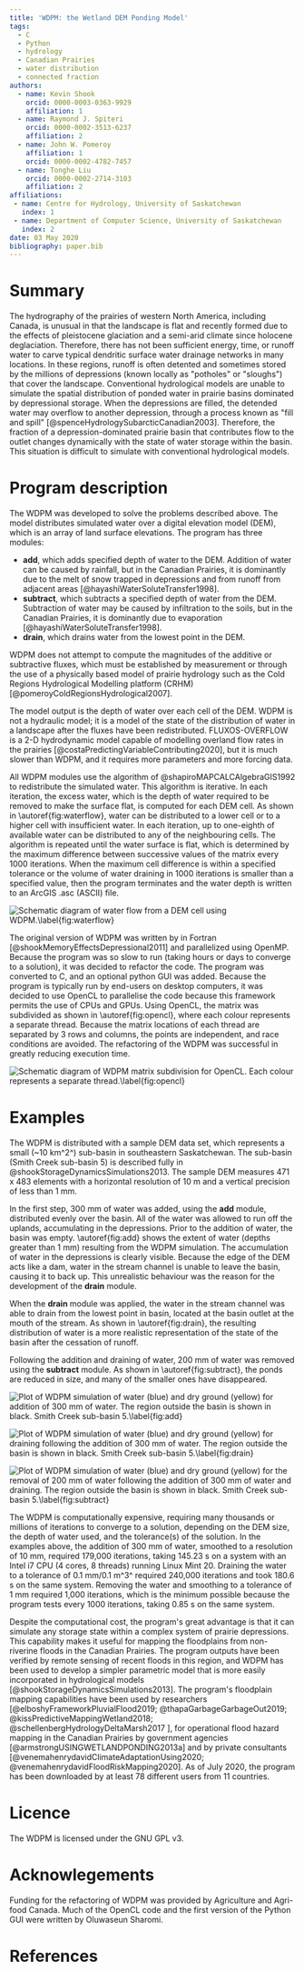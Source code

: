 ```yaml
---
title: 'WDPM: the Wetland DEM Ponding Model'
tags:
  - C
  - Python
  - hydrology
  - Canadian Prairies
  - water distribution
  - connected fraction
authors:
  - name: Kevin Shook
    orcid: 0000-0003-0363-9929
    affiliation: 1
  - name: Raymond J. Spiteri
    orcid: 0000-0002-3513-6237
    affiliation: 2
  - name: John W. Pomeroy
    affiliation: 1
    orcid: 0000-0002-4782-7457
  - name: Tonghe Liu
    orcid: 0000-0002-2714-3103
    affiliation: 2
affiliations:
 - name: Centre for Hydrology, University of Saskatchewan
   index: 1
 - name: Department of Computer Science, University of Saskatchewan
   index: 2
date: 03 May 2020
bibliography: paper.bib
---
```


# Summary

The hydrography of the prairies of western North America, including Canada, is unusual in that the landscape is flat and recently formed due to the effects of pleistocene glaciation and a semi-arid climate since holocene deglaciation. Therefore, there has not been sufficient energy, time, or runoff water to carve typical dendritic surface water drainage networks in many locations. In these regions, runoff is often detented and sometimes stored by the millions of depressions (known locally as "potholes" or "sloughs") that cover the landscape. Conventional hydrological models are unable to simulate the spatial distribution of ponded water in prairie basins dominated by depressional storage. When the depressions are filled, the detended water may overflow to another depression, through a process known as "fill and spill" [@spenceHydrologySubarcticCanadian2003]. Therefore, the fraction of a depression-dominated prairie basin that contributes flow to the outlet changes dynamically with the state of water storage within the basin. This situation is difficult to simulate with conventional hydrological models.

# Program description

The WDPM was developed to solve the problems described above. The model distributes simulated water over a digital elevation model (DEM), which is an array of land surface elevations. The program has three modules:
- **add**, which adds specified depth of water to the DEM. Addition of water can be caused by rainfall, but in the Canadian Prairies, it is dominantly due to the melt of snow trapped in depressions and from runoff from adjacent areas [@hayashiWaterSoluteTransfer1998].
- **subtract**, which subtracts a specified depth of water from the DEM. Subtraction of water may be caused by infiltration to the soils, but in the Canadian Prairies, it is dominantly due to evaporation [@hayashiWaterSoluteTransfer1998].
- **drain**, which drains water from the lowest point in the DEM.

WDPM does not attempt to compute the magnitudes of the additive or subtractive fluxes, which must be established by measurement or through the use of a physically based model of prairie hydrology such as the Cold Regions Hydrological Modelling platform (CRHM) [@pomeroyColdRegionsHydrological2007].

The  model output is the depth of water over each cell of the DEM. WDPM is not a hydraulic model; it is a model of the state of the distribution of water in a landscape after the fluxes have been redistributed. FLUXOS-OVERFLOW is a 2-D hydrodynamic model capable of modelling overland flow rates in the prairies [@costaPredictingVariableContributing2020], but it is much slower than WDPM, and it requires more parameters and more forcing data.

All WDPM modules use the algorithm of @shapiroMAPCALCAlgebraGIS1992 to redistribute the simulated water. This algorithm is iterative. In each iteration, the excess water, which is the depth of water required to be removed to make the surface flat, is computed for each DEM cell. As shown in \autoref{fig:waterflow}, water can be distributed to a lower cell or to a higher cell with insufficient water. In each iteration, up to one-eighth of available water can be distributed to any of the neighbouring cells. The algorithm is repeated until the water surface is flat, which is determined by the maximum difference between successive values of the matrix every 1000 iterations. When the maximum cell difference is within a specified tolerance or the volume of water draining in 1000 iterations is smaller than a specified value, then the program terminates and the water depth is written to an ArcGIS .asc (ASCII) file.

![Schematic diagram of water flow from a DEM cell using WDPM.\label{fig:waterflow}](WaterFlowDiagram.png)


The original version of WDPM was written by in Fortran [@shookMemoryEffectsDepressional2011] and parallelized using OpenMP. Because the program was so slow to run (taking hours or days to converge to a solution), it was decided to refactor the code. The program was converted to C, and an optional python GUI was added. Because the program is typically run by end-users on desktop computers, it was decided to use OpenCL to parallelise the code because this framework permits the use of CPUs and GPUs. Using OpenCL, the matrix was subdivided as shown in \autoref{fig:opencl}, where each colour represents a separate thread. Because the matrix locations of each thread are separated by 3 rows and columns, the points are independent, and race conditions are avoided. The refactoring of the WDPM was successful in greatly reducing execution time.

![Schematic diagram of WDPM matrix subdivision for OpenCL. Each colour represents a separate thread.\label{fig:opencl}](opencl4.png)


# Examples

The WDPM is distributed with a sample DEM data set, which represents a small (~10 km^2^) sub-basin in southeastern Saskatchewan. The sub-basin (Smith Creek sub-basin 5) is described fully in @shookStorageDynamicsSimulations2013. The sample DEM measures 471 x 483 elements with a horizontal resolution of 10 m and a vertical precision of less than 1 mm.

In the first step, 300 mm of water was added, using the **add** module, distributed evenly over the basin. All of the water was allowed to run off the uplands, accumulating in the depressions. Prior to the addition of water, the basin was empty.  \autoref{fig:add} shows the extent of water (depths greater than 1 mm) resulting from the WDPM simulation. The accumulation of water in the depressions is clearly visible. Because the edge of the DEM acts like a dam, water in the stream channel is unable to leave the basin, causing it to back up. This unrealistic behaviour was the reason for the development of the **drain** module.

When the **drain** module was applied, the water in the stream channel was able to drain from the lowest point in basin, located at the basin outlet at the mouth of the stream. As shown in \autoref{fig:drain}, the resulting distribution of water is a more realistic representation of the state of the basin after the cessation of runoff.

Following the addition and draining of water, 200 mm of water was removed using the **subtract** module. As shown in \autoref{fig:subtract}, the ponds are reduced in size, and many of the smaller ones have disappeared.

![Plot of WDPM simulation of water (blue) and dry ground (yellow) for addition of 300 mm of water. The region outside the basin is shown in black. Smith Creek sub-basin&#160;5.\label{fig:add}](300_0_0_0_u.png)

![Plot of WDPM simulation of water (blue) and dry ground (yellow) for draining following the addition of 300 mm of water. The region outside the basin is shown in black. Smith Creek sub-basin&#160;5.\label{fig:drain}](300_0_0_0_d.png)

![Plot of WDPM simulation of water (blue) and dry ground (yellow) for the removal of 200 mm of water following the addition of 300 mm of water and draining. The region outside the basin is shown in black. Smith Creek sub-basin&#160;5.\label{fig:subtract}](300_200_0_0_d.png)

The WDPM is computationally expensive, requiring many thousands or millions of iterations to converge to a solution, depending on the DEM size, the depth of water used, and the tolerance(s) of the solution.
In the examples above, the addition of 300 mm of water, smoothed to a resolution of 10 mm, required 179,000 iterations, taking 145.23 s on a system with an Intel i7 CPU (4 cores, 8 threads) running Linux Mint 20. Draining the water to a tolerance of 0.1 mm/0.1 m^3^ required 240,000 iterations and took 180.6 s on the same system. Removing the water and smoothing to a tolerance of 1 mm required 1,000 iterations, which is the minimum possible because the program tests every 1000 iterations, taking 0.85 s on the same system.

Despite the computational cost, the program's great advantage is that it can simulate any storage state within a complex system of prairie depressions.  This capability makes it useful for mapping the floodplains from non-riverine floods in the Canadian Prairies. The program outputs have been verified by remote sensing of recent floods in this region, and WDPM has been used to develop a simpler parametric model that is more easily incorporated in hydrological models [@shookStorageDynamicsSimulations2013]. The program's floodplain mapping capabilities have been used by researchers [@elboshyFrameworkPluvialFlood2019; @thapaGarbageGarbageOut2019; @kissPredictiveMappingWetland2018; @schellenbergHydrologyDeltaMarsh2017 ],
for operational flood hazard mapping in the Canadian Prairies by government agencies [@armstrongUSINGWETLANDPONDING2013a] and by private consultants [@venemahenrydavidClimateAdaptationUsing2020; @venemahenrydavidFloodRiskMapping2020]. As of July 2020, the program has been downloaded by at least 78 different users from 11 countries.

# Licence
The WDPM is licensed under the GNU GPL v3.

# Acknowlegements

Funding for the refactoring of WDPM was provided by Agriculture and Agri-food Canada. Much of the OpenCL code and the first version of the Python GUI were written by Oluwaseun Sharomi.

# References
